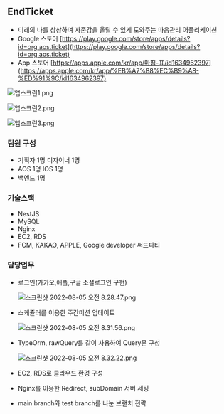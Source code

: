 ## EndTicket

- 미래의 나를 상상하며 자존감을 올릴 수 있게 도와주는 마음관리 어플리케이션
- Google 스토어 [https://play.google.com/store/apps/details?id=org.aos.ticket](https://play.google.com/store/apps/details?id=org.aos.ticket)
- App 스토어 [https://apps.apple.com/kr/app/마침-표/id1634962397](https://apps.apple.com/kr/app/%EB%A7%88%EC%B9%A8-%ED%91%9C/id1634962397)

![앱스크린1.png](https://s3-us-west-2.amazonaws.com/secure.notion-static.com/a1ea751d-14bc-491e-965a-7b6de676e712/%E1%84%8B%E1%85%A2%E1%86%B8%E1%84%89%E1%85%B3%E1%84%8F%E1%85%B3%E1%84%85%E1%85%B5%E1%86%AB1.png)

![앱스크린2.png](https://s3-us-west-2.amazonaws.com/secure.notion-static.com/20222dd8-9a0d-4788-b03b-a89aeb9195f5/%EC%95%B1%EC%8A%A4%ED%81%AC%EB%A6%B02.png)

![앱스크린3.png](https://s3-us-west-2.amazonaws.com/secure.notion-static.com/f5027550-bc9a-4df5-8ae7-49b8094e5c58/%EC%95%B1%EC%8A%A4%ED%81%AC%EB%A6%B03.png)

### 팀원 구성

- 기획자 1명 디자이너 1명
- AOS 1명 IOS 1명
- 백엔드 1명

### 기술스택

- NestJS
- MySQL
- Nginx
- EC2, RDS
- FCM, KAKAO, APPLE, Google developer 써드파티

### 담당업무

- 로그인(카카오,애플,구글 소셜로그인 구현)
    
    ![스크린샷 2022-08-05 오전 8.28.47.png](https://s3-us-west-2.amazonaws.com/secure.notion-static.com/5bafec0d-2f20-4395-90f0-fda1ae480968/%E1%84%89%E1%85%B3%E1%84%8F%E1%85%B3%E1%84%85%E1%85%B5%E1%86%AB%E1%84%89%E1%85%A3%E1%86%BA_2022-08-05_%E1%84%8B%E1%85%A9%E1%84%8C%E1%85%A5%E1%86%AB_8.28.47.png)
    
- 스케쥴러를 이용한 주간미션 업데이트
    
    ![스크린샷 2022-08-05 오전 8.31.56.png](https://s3-us-west-2.amazonaws.com/secure.notion-static.com/53ab514b-a38b-41ef-b0bc-ad1b95ae4109/%E1%84%89%E1%85%B3%E1%84%8F%E1%85%B3%E1%84%85%E1%85%B5%E1%86%AB%E1%84%89%E1%85%A3%E1%86%BA_2022-08-05_%E1%84%8B%E1%85%A9%E1%84%8C%E1%85%A5%E1%86%AB_8.31.56.png)
    
- TypeOrm, rawQuery를 같이 사용하여 Query문 구성
    
    ![스크린샷 2022-08-05 오전 8.32.22.png](https://s3-us-west-2.amazonaws.com/secure.notion-static.com/de81347c-a1a1-483f-8e7a-3a12d7e7a6be/%E1%84%89%E1%85%B3%E1%84%8F%E1%85%B3%E1%84%85%E1%85%B5%E1%86%AB%E1%84%89%E1%85%A3%E1%86%BA_2022-08-05_%E1%84%8B%E1%85%A9%E1%84%8C%E1%85%A5%E1%86%AB_8.32.22.png)
    
- EC2, RDS로 클라우드 환경 구성
- Nginx를 이용한 Redirect, subDomain 서버 세팅
- main branch와 test branch를 나눈 브랜치 전략
